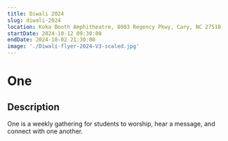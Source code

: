 ```yaml
---
title: Diwali 2024
slug: diwali-2024
location: Koka Booth Amphitheatre, 8003 Regency Pkwy, Cary, NC 27518
startDate: 2024-10-12 09:30:00
endDate: 2024-10-02 21:30:00
image: './Diwali-flyer-2024-V3-scaled.jpg'
---
```

# One
## Description
One is a weekly gathering for students to worship, hear a message, and connect with one another.